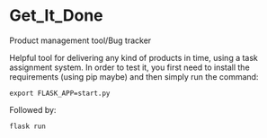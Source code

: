# Get_It_Done
Product management tool/Bug tracker

Helpful tool for delivering any kind of products in time, using a task assignment system.
In order to test it, you first need to install the requirements (using pip maybe) and then simply run the command:
```
export FLASK_APP=start.py
```
Followed by:
```
flask run
```
